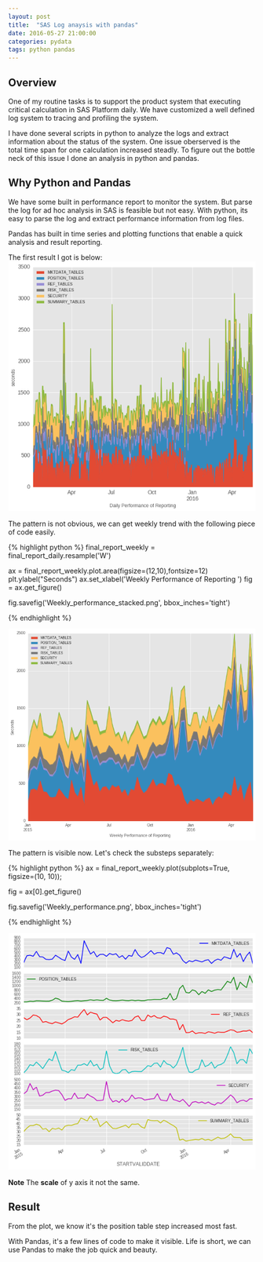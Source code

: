```yaml
---
layout: post
title:  "SAS Log anaysis with pandas"
date: 2016-05-27 21:00:00
categories: pydata
tags: python pandas
---
```

## Overview
One of my routine tasks is to support the product system that executing critical calculation in SAS Platform daily.
We have customized a well defined log system to tracing and profiling the system.

I have done several scripts in python to analyze the logs and extract information about the status of the system.
One issue oberserved is the total time span for one calculation increased steadly.
To figure out the bottle neck of this issue I done an analysis in python and pandas.

## Why Python and Pandas
We have some built in performance report to monitor the system. But parse the log for ad hoc analysis in SAS is feasible but not easy.
With python, its easy to parse the log and extract performance information from log files.

Pandas has built in time series and plotting functions that enable a quick analysis and result reporting.


The first result I got is below:
![Daily performance](/assets/Daily_performance_stacked.png)

The pattern is not obvious, we can get weekly trend with the following piece of code easily.

{% highlight python %} 
final_report_weekly = final_report_daily.resample('W')

ax = final_report_weekly.plot.area(figsize=(12,10),fontsize=12)
plt.ylabel("Seconds")
ax.set_xlabel('Weekly Performance of Reporting ')
fig = ax.get_figure()

fig.savefig('Weekly_performance_stacked.png', bbox_inches='tight')

{% endhighlight %}


![Weekly performance](/assets/Weekly_performance_stacked.png)

The pattern is visible now.
Let's check the substeps separately:

{% highlight python %} 
ax = final_report_weekly.plot(subplots=True, figsize=(10, 10));

fig = ax[0].get_figure()

fig.savefig('Weekly_performance.png', bbox_inches='tight')

{% endhighlight %}


![Weekly performance for substeps](/assets/Weekly_performance.png)

**Note** The **scale** of y axis it not the same.

## Result
From the plot, we know it's the position table step increased most fast.

With Pandas, it's a few lines of code to make it visible. Life is short, we can use Pandas to make the job quick and beauty.
